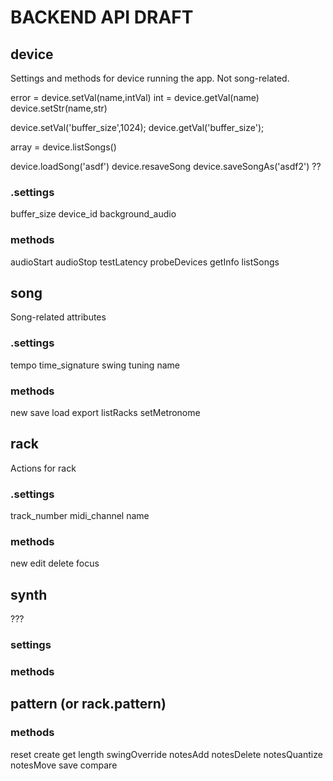 # BACKEND API DRAFT

## device
Settings and methods for device running the app. Not song-related.

error = device.setVal(name,intVal)
int = device.getVal(name)
device.setStr(name,str)

device.setVal('buffer_size',1024);
device.getVal('buffer_size');

array = device.listSongs()

device.loadSong('asdf')
device.resaveSong
device.saveSongAs('asdf2')
??

### .settings
buffer_size
device_id
background_audio

### methods
audioStart
audioStop
testLatency
probeDevices
getInfo
listSongs

## song
Song-related attributes

### .settings
tempo
time_signature
swing
tuning
name

### methods
new
save
load
export
listRacks
setMetronome

## rack
Actions for rack

### .settings
track_number
midi_channel
name

### methods
new
edit
delete
focus


## synth 
???

### settings

### methods


## pattern (or rack.pattern)

### methods
reset
create
get
length
swingOverride
notesAdd
notesDelete
notesQuantize
notesMove
save
compare


